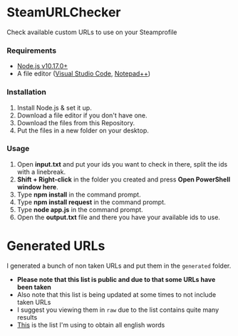 # SteamURLChecker
Check available custom URLs to use on your Steamprofile

### Requirements

- [Node.js v10.17.0+](https://nodejs.org/dist/latest-v10.x/node-v10.17.0.tar.xz)
- A file editor ([Visual Studio Code](https://code.visualstudio.com/download), [Notepad++](https://notepad-plus-plus.org/))

### Installation

1. Install Node.js & set it up.
2. Download a file editor if you don't have one.
3. Download the files from this Repository.
4. Put the files in a new folder on your desktop.

### Usage

1. Open **input.txt** and put your ids you want to check in there, split the ids with a linebreak.
2. **Shift + Right-click** in the folder you created and press **Open PowerShell window here**.
3. Type **npm install** in the command prompt.
4. Type **npm install request** in the command prompt.
5. Type **node app.js** in the command prompt.
6. Open the **output.txt** file and there you have your available ids to use.

# Generated URLs
I generated a bunch of non taken URLs and put them in the `generated` folder.

- **Please note that this list is public and due to that some URLs have been taken**
- Also note that this list is being updated at some times to not include taken URLs
- I suggest you viewing them in `raw` due to the list contains quite many results
- [This](https://github.com/dwyl/english-words) is the list I'm using to obtain all english words
